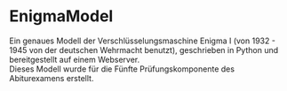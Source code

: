 # EnigmaModel
Ein genaues Modell der Verschlüsselungsmaschine Enigma I (von 1932 - 1945 von der deutschen Wehrmacht benutzt), 
geschrieben in Python und bereitgestellt auf einem Webserver.  
Dieses Modell wurde für die Fünfte Prüfungskomponente des Abiturexamens erstellt. 

